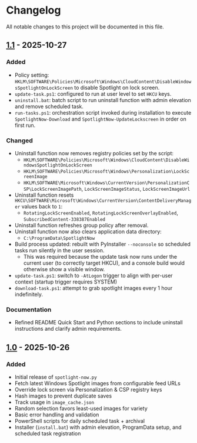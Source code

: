 # Changelog

All notable changes to this project will be documented in this file.

## [1.1] - 2025-10-27

### Added
- Policy setting: `HKLM\SOFTWARE\Policies\Microsoft\Windows\CloudContent\DisableWindowsSpotlightOnLockScreen` to disable Spotlight on lock screen.
- `update-task.ps1`: configured to run at user level to set `HKCU` keys.
- `uninstall.bat`: batch script to run uninstall function with admin elevation and remove scheduled task.
- `run-tasks.ps1`: orchestration script invoked during installation to execute `SpotlightNow-Download` and `SpotlightNow-UpdateLockscreen` in order on first run.

### Changed
- Uninstall function now removes registry policies set by the script:
  - `HKLM\SOFTWARE\Policies\Microsoft\Windows\CloudContent\DisableWindowsSpotlightOnLockScreen`
  - `HKLM\SOFTWARE\Policies\Microsoft\Windows\Personalization\LockScreenImage`
  - `HKLM\SOFTWARE\Microsoft\Windows\CurrentVersion\PersonalizationCSP\LockScreenImagePath`, `LockScreenImageStatus`, `LockScreenImageUrl`
- Uninstall function resets `HKCU\SOFTWARE\Microsoft\Windows\CurrentVersion\ContentDeliveryManager` values back to `1`:
  - `RotatingLockScreenEnabled`, `RotatingLockScreenOverlayEnabled`, `SubscribedContent-338387Enabled`
- Uninstall function refreshes group policy after removal.
- Uninstall function now also clears application data directory:
  - `C:\ProgramData\SpotlightNow`
- Build process updated: rebuilt with PyInstaller `--noconsole` so scheduled tasks run silently in the user session.
  - This was required because the update task now runs under the current user (to correctly target HKCU), and a console build would otherwise show a visible window.
- `update-task.ps1`: switch to `-AtLogon` trigger to align with per-user context (startup trigger requires SYSTEM)
- `download-task.ps1`: attempt to grab spotlight images every 1 hour indefinitely.

### Documentation
- Refined README Quick Start and Python sections to include uninstall instructions and clarify admin requirements.

## [1.0] - 2025-10-26

### Added

- Initial release of `spotlight-now.py`
- Fetch latest Windows Spotlight images from configurable feed URLs
- Override lock screen via Personalization & CSP registry keys
- Hash images to prevent duplicate saves
- Track usage in `image_cache.json`
- Random selection favors least-used images for variety
- Basic error handling and validation
- PowerShell scripts for daily scheduled task + archival
- Installer (`install.bat`) with admin elevation, ProgramData setup, and scheduled task registration

[1.0]: https://github.com/chazix/SpotlightNow/releases/tag/v1.0
[1.1]: https://github.com/chazix/SpotlightNow/releases/tag/v1.1
